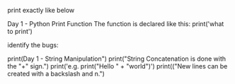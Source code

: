 
print exactly like below

Day 1 - Python Print Function
The function is declared like this:
print('what to print')


identify the bugs:

print(Day 1 - String Manipulation")
print("String Concatenation is done with the "+" sign.")
  print('e.g. print("Hello " + "world")')
print(("New lines can be created with a backslash and n.")




